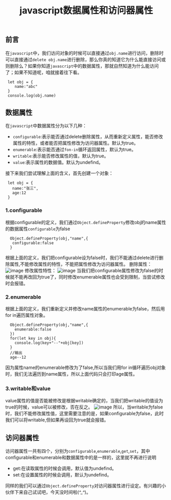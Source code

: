 ﻿---
title: javascript数据属性和访问器属性
categories:
 - 技术
tags:
 - js
---
## 前言
在`javascript`中，我们访问对象的时候可以直接通过`obj.name`进行访问，删除时可以直接通过`delete obj.name`进行删除，那么你真的知道它为什么能直接访问或则删除么？如果你知道`javascript`中的数据属性，那就自然知道为什么能访问了；如果不知道呢，咱就接着往下看。
<!--more-->
``` breach
 let obj = {
    name:"abc"
 }
 console.log(obj.name)
```
## 数据属性
在`javascript`中数据属性分为以下几种：
 - `configurable`:表示能否通过delete删除属性，从而重新定义属性，能否修改属性的特性，或者能否把属性修改为访问器属性。默认为true。
 - `enumerable`:表示能否通过`fon-in`循环返回属性，默认为true。
 - `writable`:表示能否修改属性的值，默认为true。
 - `value`:表示属性的数据值。默认为undefind。

接下来我们尝试理解上面的含义，首先创建一个对象：
``` breach
 let obj = {
   name:"张三",
   age:12
 }
```
### 1.configurable
根据configurable的定义，我们通过`Object.defineProperty`修改obj的name属性的数据属性`configurable`为false
``` breach
  Object.defineProperty(obj,"name",{
   configurable:false
  }
```
根据上面的定义，我们把configurable设为false时，我们不能通过delete进行删除属性,不能修改属性的特性，不能把属性修改为访问器属性。
删除属性：
![image](http://wx1.sinaimg.cn/large/005SNrnIgy1g281hehvbwj30cr064mx9.jpg)
修改属性特性：
![image](http://wx4.sinaimg.cn/large/005SNrnIgy1g281m3gn70j30b70353yg.jpg)
当我们把configurable属性修改为false的时候就不能再改回为true了，同时修改enumerable属性也会受到限制，当尝试修改时会报错。
### 2.enumerable
根据上面的定义，我们重新定义并修改name属性的enumerable为false，然后用for in遍历属性对象。
``` breach
  Object.defineProperty(obj,"name",{
    enumerable:false
  })
  for(let key in obj){
    console.log(key+"--"+obj[key])
  }
  //输出
  age--12
```
因为属性name的enumerable修改为了false,所以当我们用for in循环遍历obj对象时，我们无法遍历到name属性，所以上面代码只会打印age属性。
### 3.writable和value
value属性的值是否能被修改是根据writable确定的，当我们把writable的值设为true的时候，value可以被修改，否在反之。
![image](http://wx1.sinaimg.cn/large/005SNrnIgy1g2821jk29pj30by05jdfu.jpg)
所以，当writable为false时，我们不能修改属性值，这里需要注意的是，如果configurable为false，此时我们可以将writable,但如果再设回为true就会报错。

## 访问器属性
访问器属性一共有四个，分别为`configurable`,`enumerable`,`get`,`set`，其中configurable和enumerable和数据属性中的是一样的，这里就不再进行说明

 - get:在读取属性的时候会调用，默认值为undefind。
 - set:在设置属性的时候会调用，默认为undefind。

同样的我们可以通过`Object.defineProperty`对访问器属性进行设定。有兴趣的小伙伴下来自己试试吧，今天没时间啦(*^_^*)。

